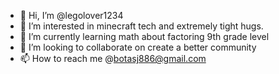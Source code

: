 - 👋 Hi, I’m @legolover1234
- 👀 I’m interested in minecraft tech and extremely tight hugs.
- 🌱 I’m currently learning math about factoring 9th grade level
- 💞️ I’m looking to collaborate on create a better community
- 📫 How to reach me @botasj886@gmail.com

<!---
legolover1234/legolover1234 is a ✨ special ✨ repository because its `README.md` (this file) appears on your GitHub profile.
You can click the Preview link to take a look at your changes.
--->
